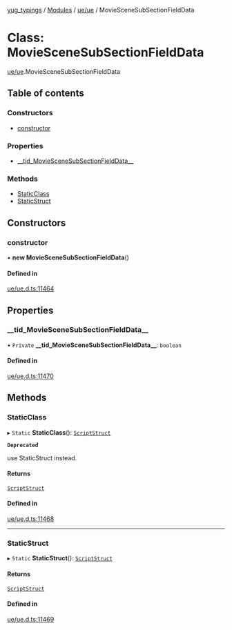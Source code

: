[yug_typings](../README.md) / [Modules](../modules.md) / [ue/ue](../modules/ue_ue.md) / MovieSceneSubSectionFieldData

# Class: MovieSceneSubSectionFieldData

[ue/ue](../modules/ue_ue.md).MovieSceneSubSectionFieldData

## Table of contents

### Constructors

- [constructor](ue_ue.MovieSceneSubSectionFieldData.md#constructor)

### Properties

- [\_\_tid\_MovieSceneSubSectionFieldData\_\_](ue_ue.MovieSceneSubSectionFieldData.md#__tid_moviescenesubsectionfielddata__)

### Methods

- [StaticClass](ue_ue.MovieSceneSubSectionFieldData.md#staticclass)
- [StaticStruct](ue_ue.MovieSceneSubSectionFieldData.md#staticstruct)

## Constructors

### constructor

• **new MovieSceneSubSectionFieldData**()

#### Defined in

[ue/ue.d.ts:11464](https://github.com/YugMetaverse/yug_typings/blob/b7d9b19/ue/ue.d.ts#L11464)

## Properties

### \_\_tid\_MovieSceneSubSectionFieldData\_\_

• `Private` **\_\_tid\_MovieSceneSubSectionFieldData\_\_**: `boolean`

#### Defined in

[ue/ue.d.ts:11470](https://github.com/YugMetaverse/yug_typings/blob/b7d9b19/ue/ue.d.ts#L11470)

## Methods

### StaticClass

▸ `Static` **StaticClass**(): [`ScriptStruct`](ue_ue.ScriptStruct.md)

**`Deprecated`**

use StaticStruct instead.

#### Returns

[`ScriptStruct`](ue_ue.ScriptStruct.md)

#### Defined in

[ue/ue.d.ts:11468](https://github.com/YugMetaverse/yug_typings/blob/b7d9b19/ue/ue.d.ts#L11468)

___

### StaticStruct

▸ `Static` **StaticStruct**(): [`ScriptStruct`](ue_ue.ScriptStruct.md)

#### Returns

[`ScriptStruct`](ue_ue.ScriptStruct.md)

#### Defined in

[ue/ue.d.ts:11469](https://github.com/YugMetaverse/yug_typings/blob/b7d9b19/ue/ue.d.ts#L11469)
